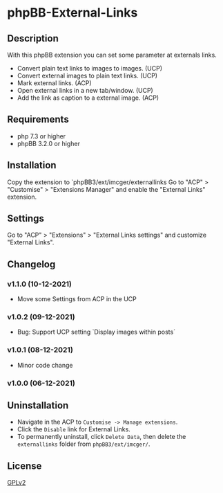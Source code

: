 # phpBB-External-Links

## Description

With this phpBB extension you can set some parameter at externals links.
- Convert plain text links to images to images. (UCP)
- Convert external images to plain text links. (UCP)
- Mark external links. (ACP)
- Open external links in a new tab/window. (UCP)
- Add the link as caption to a external image. (ACP)

## Requirements
- php 7.3 or higher
- phpBB 3.2.0 or higher

## Installation

Copy the extension to `phpBB3/ext/imcger/externallinks
Go to "ACP" > "Customise" > "Extensions Manager" and enable the "External Links" extension.

## Settings

Go to "ACP" > "Extensions" > "External Links settings" and customize "External Links".

## Changelog

### v1.1.0 (10-12-2021)
- Move some Settings from ACP in the UCP

### v1.0.2 (09-12-2021)
- Bug: Support UCP setting `Display images within posts´

### v1.0.1 (08-12-2021)
- Minor code change

### v1.0.0 (06-12-2021)

## Uninstallation
- Navigate in the ACP to `Customise -> Manage extensions`.
- Click the `Disable` link for External Links.
- To permanently uninstall, click `Delete Data`, then delete the `externallinks` folder from `phpBB3/ext/imcger/`.

## License
[GPLv2](https://www.gnu.org/licenses/old-licenses/gpl-2.0.en.html)
